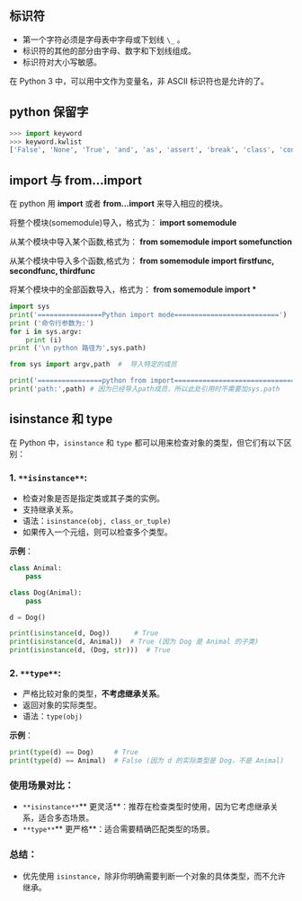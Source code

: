 ## 标识符

- 第一个字符必须是字母表中字母或下划线 `\_` 。
- 标识符的其他的部分由字母、数字和下划线组成。
- 标识符对大小写敏感。

在 Python 3 中，可以用中文作为变量名，非 ASCII 标识符也是允许的了。

## python 保留字

```python
>>> import keyword
>>> keyword.kwlist
['False', 'None', 'True', 'and', 'as', 'assert', 'break', 'class', 'continue', 'def', 'del', 'elif', 'else', 'except', 'finally', 'for', 'from', 'global', 'if', 'import', 'in', 'is', 'lambda', 'nonlocal', 'not', 'or', 'pass', 'raise', 'return', 'try', 'while', 'with', 'yield']
```

## import 与 from...import

在 python 用 **import** 或者 **from...import** 来导入相应的模块。

将整个模块(somemodule)导入，格式为： **import somemodule**

从某个模块中导入某个函数,格式为： **from somemodule import somefunction**

从某个模块中导入多个函数,格式为： **from somemodule import firstfunc, secondfunc, thirdfunc**

将某个模块中的全部函数导入，格式为： **from somemodule import \***

```python
import sys
print('================Python import mode==========================')
print ('命令行参数为:')
for i in sys.argv:
    print (i)
print ('\n python 路径为',sys.path)
```

```python
from sys import argv,path  #  导入特定的成员

print('================python from import===================================')
print('path:',path) # 因为已经导入path成员，所以此处引用时不需要加sys.path
```

## isinstance 和 type

在 Python 中，`isinstance` 和 `type` 都可以用来检查对象的类型，但它们有以下区别：

### 1. `**isinstance**`:

- 检查对象是否是指定类或其子类的实例。
- 支持继承关系。
- 语法：`isinstance(obj, class_or_tuple)`
- 如果传入一个元组，则可以检查多个类型。

**示例**：

```python
class Animal:
    pass

class Dog(Animal):
    pass

d = Dog()

print(isinstance(d, Dog))      # True
print(isinstance(d, Animal))  # True (因为 Dog 是 Animal 的子类)
print(isinstance(d, (Dog, str)))  # True
```

### 2. `**type**`:

- 严格比较对象的类型，**不考虑继承关系**。
- 返回对象的实际类型。
- 语法：`type(obj)`

**示例**：

```python
print(type(d) == Dog)     # True
print(type(d) == Animal)  # False (因为 d 的实际类型是 Dog，不是 Animal)
```

### 使用场景对比：

- `**isinstance**`** 更灵活**：推荐在检查类型时使用，因为它考虑继承关系，适合多态场景。
- `**type**`** 更严格**：适合需要精确匹配类型的场景。

### 总结：

- 优先使用 `isinstance`，除非你明确需要判断一个对象的具体类型，而不允许继承。
